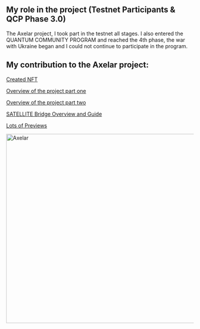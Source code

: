 ## My role in the project (Testnet Participants & QCP Phase 3.0)
The Axelar project, I took part in the testnet all stages.
I also entered the QUANTUM COMMUNITY PROGRAM and reached the 4th phase, the war with Ukraine began and I could not continue to participate in the program.
## My contribution to the Axelar project:
[Created NFT](https://youtube.com/shorts/Rz0rB7cFMzc?feature=share)

[Overview of the project part one](https://youtu.be/7GF5nnEPPyY)

[Overview of the project part two](https://youtu.be/8XCcoiiw-2s)

[SATELLITE Bridge Overview and Guide](https://youtu.be/whcReqc1sl8)

[Lots of Previews](https://youtu.be/SM2Qok0FWzg)

<img width="508" alt="Axelar" src="https://user-images.githubusercontent.com/79307419/188293361-b1edc15a-2f95-439e-a091-37478a6af667.png">
